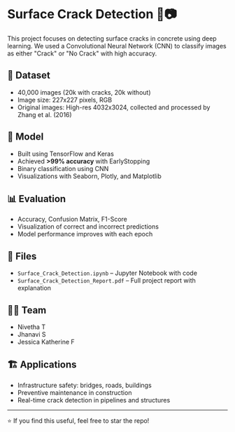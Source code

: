 # Surface Crack Detection 🧱📷

This project focuses on detecting surface cracks in concrete using deep learning. We used a Convolutional Neural Network (CNN) to classify images as either "Crack" or "No Crack" with high accuracy.

## 📂 Dataset
- 40,000 images (20k with cracks, 20k without)
- Image size: 227x227 pixels, RGB
- Original images: High-res 4032x3024, collected and processed by Zhang et al. (2016)

## 🧠 Model
- Built using TensorFlow and Keras
- Achieved **>99% accuracy** with EarlyStopping
- Binary classification using CNN
- Visualizations with Seaborn, Plotly, and Matplotlib

## 📊 Evaluation
- Accuracy, Confusion Matrix, F1-Score
- Visualization of correct and incorrect predictions
- Model performance improves with each epoch

## 📁 Files
- `Surface_Crack_Detection.ipynb` – Jupyter Notebook with code
- `Surface_Crack_Detection_Report.pdf` – Full project report with explanation

## 👩‍💻 Team
- Nivetha T
- Jhanavi S
- Jessica Katherine F

## 🏗️ Applications
- Infrastructure safety: bridges, roads, buildings
- Preventive maintenance in construction
- Real-time crack detection in pipelines and structures

---

⭐ If you find this useful, feel free to star the repo!
